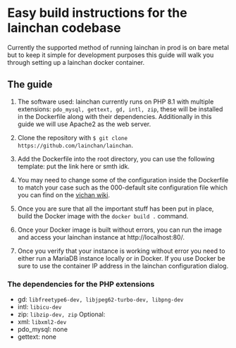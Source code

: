 # Easy build instructions for the lainchan codebase
Currently the supported method of running lainchan in prod is on bare metal but to keep it simple for development purposes this guide will walk you through setting up a lainchan docker container.
## The guide
1. The software used:
lainchan currently runs on PHP 8.1 with multiple extensions:
``pdo_mysql, gettext, gd, intl, zip``, these will be installed in the Dockerfile along with their dependencies. Additionally in this guide we will use Apache2 as the web server.

2. Clone the repository with ``$ git clone https://github.com/lainchan/lainchan``.

3. Add the Dockerfile into the root directory, you can use the following template: put the link here or smth idk.

4. You may need to change some of the configuration inside the Dockerfile to match your case such as the 000-default site configuration file which you can find on the [vichan wiki](https://vichan.info/index.php?title=Installation_Guide#Apache).

5. Once you are sure that all the important stuff has been put in place, build the Docker image with the ``docker build .`` command.

6. Once your Docker image is built without errors, you can run the image and access your lainchan instance at http://localhost:80/.

7. Once you verify that your instance is working without error you need to either run a MariaDB instance locally or in Docker. If you use Docker be sure to use the container IP address in the lainchan configuration dialog.

### The dependencies for the PHP extensions
- gd: ``libfreetype6-dev, libjpeg62-turbo-dev, libpng-dev``
- intl: ``libicu-dev``
- zip: ``libzip-dev, zip``
Optional:
- xml: ``libxml2-dev``
- pdo_mysql: none
- gettext: none